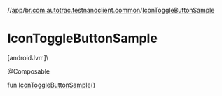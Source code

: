 //[app](../../index.md)/[br.com.autotrac.testnanoclient.common](index.md)/[IconToggleButtonSample](-icon-toggle-button-sample.md)

# IconToggleButtonSample

[androidJvm]\

@Composable

fun [IconToggleButtonSample](-icon-toggle-button-sample.md)()
